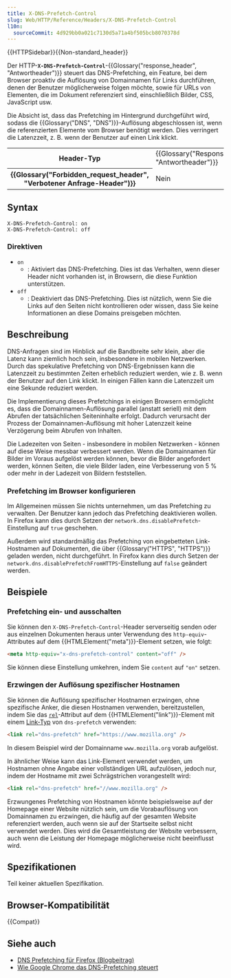 ```yaml
---
title: X-DNS-Prefetch-Control
slug: Web/HTTP/Reference/Headers/X-DNS-Prefetch-Control
l10n:
  sourceCommit: 4d929bb0a021c7130d5a71a4bf505bcb8070378d
---
```


{{HTTPSidebar}}{{Non-standard_header}}

Der HTTP-**`X-DNS-Prefetch-Control`**-{{Glossary("response_header", "Antwortheader")}} steuert das DNS-Prefetching, ein Feature, bei dem Browser proaktiv die Auflösung von Domainnamen für Links durchführen, denen der Benutzer möglicherweise folgen möchte, sowie für URLs von Elementen, die im Dokument referenziert sind, einschließlich Bilder, CSS, JavaScript usw.

Die Absicht ist, dass das Prefetching im Hintergrund durchgeführt wird, sodass die {{Glossary("DNS", "DNS")}}-Auflösung abgeschlossen ist, wenn die referenzierten Elemente vom Browser benötigt werden. Dies verringert die Latenzzeit, z. B. wenn der Benutzer auf einen Link klickt.

<table class="properties">
  <tbody>
    <tr>
      <th scope="row">Header-Typ</th>
      <td>{{Glossary("Response_header", "Antwortheader")}}</td>
    </tr>
    <tr>
      <th scope="row">{{Glossary("Forbidden_request_header", "Verbotener Anfrage-Header")}}</th>
      <td>Nein</td>
    </tr>
  </tbody>
</table>

## Syntax

```http
X-DNS-Prefetch-Control: on
X-DNS-Prefetch-Control: off
```

### Direktiven

- `on`
  - : Aktiviert das DNS-Prefetching. Dies ist das Verhalten, wenn dieser Header nicht vorhanden ist, in Browsern, die diese Funktion unterstützen.
- `off`
  - : Deaktiviert das DNS-Prefetching. Dies ist nützlich, wenn Sie die Links auf den Seiten nicht kontrollieren oder wissen, dass Sie keine Informationen an diese Domains preisgeben möchten.

## Beschreibung

DNS-Anfragen sind im Hinblick auf die Bandbreite sehr klein, aber die Latenz kann ziemlich hoch sein, insbesondere in mobilen Netzwerken. Durch das spekulative Prefetching von DNS-Ergebnissen kann die Latenzzeit zu bestimmten Zeiten erheblich reduziert werden, wie z. B. wenn der Benutzer auf den Link klickt. In einigen Fällen kann die Latenzzeit um eine Sekunde reduziert werden.

Die Implementierung dieses Prefetchings in einigen Browsern ermöglicht es, dass die Domainnamen-Auflösung parallel (anstatt seriell) mit dem Abrufen der tatsächlichen Seiteninhalte erfolgt. Dadurch verursacht der Prozess der Domainnamen-Auflösung mit hoher Latenzzeit keine Verzögerung beim Abrufen von Inhalten.

Die Ladezeiten von Seiten - insbesondere in mobilen Netzwerken - können auf diese Weise messbar verbessert werden. Wenn die Domainnamen für Bilder im Voraus aufgelöst werden können, bevor die Bilder angefordert werden, können Seiten, die viele Bilder laden, eine Verbesserung von 5 % oder mehr in der Ladezeit von Bildern feststellen.

### Prefetching im Browser konfigurieren

Im Allgemeinen müssen Sie nichts unternehmen, um das Prefetching zu verwalten. Der Benutzer kann jedoch das Prefetching deaktivieren wollen. In Firefox kann dies durch Setzen der `network.dns.disablePrefetch`-Einstellung auf `true` geschehen.

Außerdem wird standardmäßig das Prefetching von eingebetteten Link-Hostnamen auf Dokumenten, die über {{Glossary("HTTPS", "HTTPS")}} geladen werden, nicht durchgeführt. In Firefox kann dies durch Setzen der `network.dns.disablePrefetchFromHTTPS`-Einstellung auf `false` geändert werden.

## Beispiele

### Prefetching ein- und ausschalten

Sie können den `X-DNS-Prefetch-Control`-Header serverseitig senden oder aus einzelnen Dokumenten heraus unter Verwendung des `http-equiv`-Attributes auf dem {{HTMLElement("meta")}}-Element setzen, wie folgt:

```html
<meta http-equiv="x-dns-prefetch-control" content="off" />
```

Sie können diese Einstellung umkehren, indem Sie `content` auf `"on"` setzen.

### Erzwingen der Auflösung spezifischer Hostnamen

Sie können die Auflösung spezifischer Hostnamen erzwingen, ohne spezifische Anker, die diesen Hostnamen verwenden, bereitzustellen, indem Sie das [`rel`](/de/docs/Web/HTML/Element/link#rel)-Attribut auf dem {{HTMLElement("link")}}-Element mit einem [Link-Typ](/de/docs/Web/HTML/Attributes/rel) von `dns-prefetch` verwenden:

```html
<link rel="dns-prefetch" href="https://www.mozilla.org" />
```

In diesem Beispiel wird der Domainname `www.mozilla.org` vorab aufgelöst.

In ähnlicher Weise kann das Link-Element verwendet werden, um Hostnamen ohne Angabe einer vollständigen URL aufzulösen, jedoch nur, indem der Hostname mit zwei Schrägstrichen vorangestellt wird:

```html
<link rel="dns-prefetch" href="//www.mozilla.org" />
```

Erzwungenes Prefetching von Hostnamen könnte beispielsweise auf der Homepage einer Website nützlich sein, um die Vorabauflösung von Domainnamen zu erzwingen, die häufig auf der gesamten Website referenziert werden, auch wenn sie auf der Startseite selbst nicht verwendet werden. Dies wird die Gesamtleistung der Website verbessern, auch wenn die Leistung der Homepage möglicherweise nicht beeinflusst wird.

## Spezifikationen

Teil keiner aktuellen Spezifikation.

## Browser-Kompatibilität

{{Compat}}

## Siehe auch

- [DNS Prefetching für Firefox (Blogbeitrag)](https://bitsup.blogspot.com/2008/11/dns-prefetching-for-firefox.html)
- [Wie Google Chrome das DNS-Prefetching steuert](https://www.chromium.org/developers/design-documents/dns-prefetching/)
